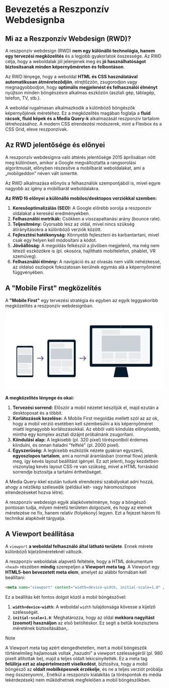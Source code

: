 # Bevezetés a Reszponzív Webdesignba

## Mi az a Reszponzív Webdesign (RWD)?

A reszponzív webdesign (RWD) **nem egy különálló technológia, hanem egy tervezési megközelítés** és a legjobb gyakorlatok összessége. Az RWD célja, hogy a weboldalak jól jelenjenek meg és **jó használhatóságot biztosítsanak minden képernyőméreten és felbontáson**.

Az RWD lényege, hogy a weboldal **HTML és CSS használatával automatikusan átméreteződjön**, elrejtőzzön, zsugorodjon vagy megnagyobbodjon, hogy **optimális megjelenést és felhasználói élményt** nyújtson minden böngészésre alkalmas eszközön (asztali gép, táblagép, telefon, TV, stb.).

A weboldal rugalmasan alkalmazkodik a különböző böngészők képernyőjének méretéhez. Ez a megközelítés magában foglalja a **fluid rácsok, fluid képek és a Media Query-k** alkalmazását reszponzív tartalom létrehozásához. A modern CSS elrendezési módszerek, mint a Flexbox és a CSS Grid, eleve reszponzívak.

## Az RWD jelentősége és előnyei

A reszponzív webdesignra való áttérés jelentősége 2015 áprilisában nőtt meg különösen, amikor a Google megváltoztatta a rangsorolási algoritmusát, előnyben részesítve a mobilbarát weboldalakat, ami a „mobilgeddon” néven vált ismertté.

Az RWD alkalmazása előnyös a felhasználók szempontjából is, mivel egyre nagyobb az igény a mobilbarát weboldalakra.

**Az RWD fő előnyei a különálló mobilos/desktopos verziókkal szemben:**

1.  **Keresőoptimalizálás (SEO):** A Google előrébb sorolja a reszponzív oldalakat a keresési eredményekben.
2.  **Felhasználói metrikák:** Csökken a visszapattanási arány (bounce rate).
3.  **Teljesítmény:** Gyorsabb lesz az oldal, mivel nincs szükség átirányításokra a különböző verziók között.
4.  **Fejlesztési hatékonyság:** Könnyebb fejleszteni és karbantartani, mivel csak egy helyen kell módosítani a kódot.
5.  **Jövőállóság:** A megoldás felkészül a jövőben megjelenő, ma még nem létező eszközökre is (pl. okosóra, hajlítható mobiltelefon, phablet, VR szemüveg).
6.  **Felhasználói élmény:** A navigáció és az olvasás nem válik nehézkessé, az oldalsó oszlopok fokozatosan kerülnek egymás alá a képernyőméret függvényében.

## A "Mobile First" megközelítés

A **"Mobile First"** egy tervezési stratégia és egyben az egyik leggyakoribb megközelítés a reszponzív webdesignban.

![tervezési sorrend](./tervezesi-sorrend.png)

**A megközelítés lényege és okai:**

1.  **Tervezési sorrend:** Először a mobil nézetet készítjük el, majd ezután a desktoposat és a többit.
2.  **Korlátozások kezelése:** A Mobile First megoldás mellett szól az az ok, hogy a mobil verzió esetében kell szembesülni a kis képernyőméret miatti legnagyobb korlátozásokkal. Az ebből való kiindulás előnyösebb, mintha egy komplex asztali dizájnt próbálnánk zsugorítani.
3.  **Kiindulási alap:** A legkisebb (pl. 320 pixel) töréspontból érdemes kiindulni, és onnan haladni "felfelé" (pl. 2000 pixel).
4.  **Egyszerűség:** A legkisebb eszközök nézete gyakran egyszerű, **egyoszlopos tartalom**, ami a normál áramlásban (normal flow) jelenik meg, így kevés layout beállítást igényel. Ez azt jelenti, hogy kezdetben viszonylag kevés layout CSS-re van szükség, mivel a HTML forráskód sorrendje biztosítja a tartalmi érthetőséget.

A Media Query-kkel ezután tudunk elrendezési szabályokat adni hozzá, ahogy a nézőkép szélesedik (például két- vagy háromoszlopos elrendezéseket hozva létre).

A reszponzív webdesign egyik alapkövetelménye, hogy a böngésző pontosan tudja, milyen méretű területen dolgozunk, és hogy az elemek méretezése ne fix, hanem relatív (folyékony) legyen. Ezt a fejezet három fő technikai alapkövét tárgyalja.

## A Viewport beállítása

A `viewport` **a weboldal felhasználó által látható területe**. Ennek mérete különböző kijelzőméreteknél változik.

A reszponzív weboldalak alapvető feltétele, hogy a HTML dokumentum `<head>` részében **mindig** szerepeljen a **Viewport meta tag**. A Viewport egy **HTML5-ben bevezetett meta elem**, amelyet az alábbi formában kell beállítani:

```html
<meta name="viewport" content="width=device-width, initial-scale=1.0" />
```
Ez a beállítás két fontos dolgot közöl a mobil böngészővel:

1.  **`width=device-width`**: A weboldal `width` tulajdonsága kövesse a kijelző szélességét.
2.  **`initial-scale=1.0`**: Meghatározza, hogy az oldal **mekkora nagyítást (zoomot) használjon** az első betöltéskor. Ez segít a betűk konzisztens méretének biztosításában,.

>[!NOTE]
>A Viewport meta tag azért elengedhetetlen, mert a mobil böngészők történelmileg hajlamosak voltak „hazudni” a viewport szélességéről (pl. 980 pixelt állítottak be), majd a teljes oldalt lekicsinyítették. Ez a meta tag **felülírja ezt az alapértelmezett viselkedést**, biztosítva, hogy a mobil böngésző az **oldalt mobilképesnek érzékelje**, és ne a teljes verziót próbálja meg összenyomni,. Enélkül a reszponzív kialakítás (a töréspontok és média lekérdezések) nem működhetnek megfelelően a mobil böngészőkben.